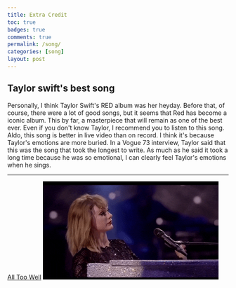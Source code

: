 ```yaml
---
title: Extra Credit
toc: true
badges: true
comments: true
permalink: /song/
categories: [song]
layout: post
---
```

## Taylor swift's best song
Personally, I think Taylor Swift's RED album was her heyday. Before that, of course, there were a lot of good songs, but it seems that Red has become a iconic album. This by far, a masterpiece that will remain as one of the best ever. Even if you don't know Taylor, I recommend you to listen to this song. Aldo, this song is better in live video than on record. I think it's because Taylor's emotions are more buried. In a Vogue 73 interview, Taylor said that this was the song that took the longest to write. As much as he said it took a long time because he was so emotional, I can clearly feel Taylor's emotions when he sings.       

<hr>

[All Too Well](https://www.youtube.com/watch?v=SINyH4I7Wcg)
![taylor](../images/taylor.gif)